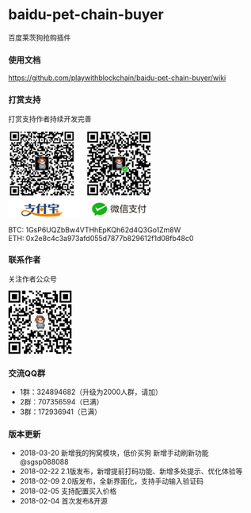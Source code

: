 # baidu-pet-chain-buyer

<p>百度莱茨狗抢购插件</p>

### 使用文档

https://github.com/playwithblockchain/baidu-pet-chain-buyer/wiki

### 打赏支持

<p>打赏支持作者持续开发完善</p>
<p><img src="images/ds.png" /></p>
<p>
  BTC: 1GsP6UQZbBw4VTHhEpKQh62d4Q3Go1Zm8W<br/>
  ETH: 0x2e8c4c3a973afd055d7877b829612f1d08fb48c0
</p>

### 联系作者

<p>关注作者公众号</p>
<p><img src="images/wechat-qrcode.jpg" width="128" height="128" /></p>

        
### 交流QQ群

* 1群：324894682（升级为2000人群，请加）
* 2群：707356594（已满）
* 3群：172936941（已满）

### 版本更新

* 2018-03-20 新增我的狗窝模块，低价买狗 新增手动刷新功能 @sgsp088088
* 2018-02-22 2.1版发布，新增提前打码功能、新增多处提示、优化体验等
* 2018-02-09 2.0版发布，全新界面化，支持手动输入验证码
* 2018-02-05 支持配置买入价格
* 2018-02-04 首次发布&开源
